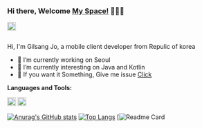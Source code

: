 ### Hi there, Welcome [My Space!](https://blog.naver.com/jogilsang) 🐤🐥🐣

<a href="https://www.instagram.com/jogilsang3/?hl=ko">
  <img align="left" alt="jogilsang | Instagram" width="20px" src="https://cdn.icon-icons.com/icons2/1211/PNG/512/1491580635-yumminkysocialmedia26_83102.png" />
</a>

<br />
<br />

Hi, I'm Gilsang Jo, a mobile client developer from Repulic of korea

- 🔭 I’m currently working on Seoul
- 🌱 I’m currently interesting on Java and Kotlin
- 💬 If you want it Something, Give me issue [Click](https://github.com/jogilsang/jogilsang/issues) 

**Languages and Tools:**  

<code><img height="20" src="https://cdn.icon-icons.com/icons2/2108/PNG/512/java_icon_130901.png"></code>
<code><img height="20" src="https://cdn.icon-icons.com/icons2/2107/PNG/512/file_type_kotlin_icon_130487.png"></code> 

[![Anurag's GitHub stats](https://github-readme-stats.vercel.app/api?username=jogilsang&langs_count=10&layout=compact&theme=dark)](https://github.com/jogilsang/jogilsang)
[![Top Langs](https://github-readme-stats.vercel.app/api/top-langs/?username=jogilsang&langs_count=10&layout=compact&theme=dark)](https://github.com/jogilsang/jogilsang)
[![Readme Card](https://github-readme-stats.vercel.app/api/pin/?username=jogilsang&repo=resume&show_owner=true)


<!--]
**jogilsang/jogilsang** is a ✨ _special_ ✨ repository because its `README.md` (this file) appears on your GitHub profile.

Here are some ideas to get you started:

- 🔭 I’m currently working on ...
- 🌱 I’m currently learning ...
- 👯 I’m looking to collaborate on ...
- 🤔 I’m looking for help with ...
- 💬 Ask me about ...
- 📫 How to reach me: ...
- 😄 Pronouns: ...
- ⚡ Fun fact: ...
-->

